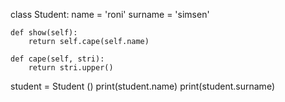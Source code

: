 class Student:
    name = 'roni'
    surname = 'simsen'
    
    def show(self):
        return self.cape(self.name)
        
    def cape(self, stri):
        return stri.upper()
        
student = Student ()
print(student.name)
print(student.surname)
